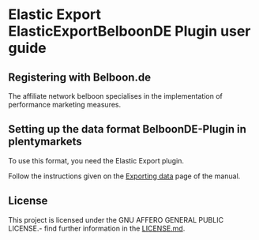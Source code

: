 
# Elastic Export ElasticExportBelboonDE Plugin user guide

<div class="container-toc"></div>

## Registering with Belboon.de

The affiliate network belboon specialises in the implementation of performance marketing measures.

## Setting up the data format BelboonDE-Plugin in plentymarkets

To use this format, you need the Elastic Export plugin.

Follow the instructions given on the [Exporting data](https://www.plentymarkets.co.uk/manual/data-exchange/exporting-data/#4) page of the manual.

## License

This project is licensed under the GNU AFFERO GENERAL PUBLIC LICENSE.- find further information in the [LICENSE.md](https://github.com/plentymarkets/plugin-elastic-export-belboon-de/blob/master/LICENSE.md).
